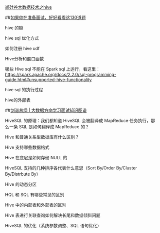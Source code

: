 [尚硅谷大数据技术之hive](https://note.youdao.com/ynoteshare1/mobilePreview.html?id=4b52c51fc09a8b1462e566e8f6fd88e7&type=note&fid=BEB826A3450C418ABED4A4B0D859BF60)

##[如果你在准备面试，好好看看这130道题](https://mp.weixin.qq.com/s?__biz=MzU3MzgwNTU2Mg==&mid=2247486986&idx=1&sn=422d1a3c11c72ff97b32cc01142839f4&chksm=fd3d489fca4ac1895242ab94b932b12c65dc57b5f3a16acc7084dc8a189e9026290245a64c4f&mpshare=1&scene=1&srcid=&sharer_sharetime=1579174252390&sharer_shareid=345c18b24b01f8311961001c70cf35b3&key=f91b344e81f23c9af14d8e7354de003ff6fbbd565bc3b0e5b3ba446506de018fb701383dd19de608dde4bef87e0e3a59e5754139013965febd896922ca71d6b5473514b5f5a7d5f0ad6d69edb624535d&ascene=1&uin=MjM4MjczMTEwOA%3D%3D&devicetype=Windows+10&version=62080079&lang=en&exportkey=Aw2kh%2FXGVBHi2iVJUqa2WIY%3D&pass_ticket=ZulPYShl4bJ10cURsZaoessTcFyWeQhM9e8i8cSX5tauZi%2BZCWWZJ3QGDMzQjtUN)

hive 的锁 


hive sql 优化方式 



如何注册 hive udf 





Hive分析和窗口函数 





哪些 Hive sql 不能在 Spark sql 上运行，看这里：https://spark.apache.org/docs/2.2.0/sql-programming-guide.html#unsupported-hive-functionality 





hive sql 的执行过程 




hive的外部表 

##[剑谱总纲 | 大数据方向学习面试知识图谱](https://mp.weixin.qq.com/s/mi7ZhIpbgqGi9yu0_nuVTA)


HiveSQL 的原理：我们都知道 HiveSQL 会被翻译成 MapReduce 任务执行，那么一条 SQL 是如何翻译成 MapReduce 的？


Hive 和普通关系型数据库有什么区别？

Hive 支持哪些数据格式

Hive 在底层是如何存储 NULL 的


HiveSQL 支持的几种排序各代表什么意思（Sort By/Order By/Cluster By/Distrbute By）




Hive 的动态分区




HQL 和 SQL 有哪些常见的区别




Hive 中的内部表和外部表的区别


Hive 表进行关联查询如何解决长尾和数据倾斜问题










HiveSQL 的优化（系统参数调整、SQL 语句优化）


















